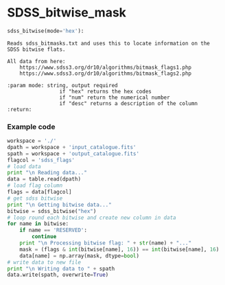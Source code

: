 # SDSS_bitwise_mask


```python
sdss_bitwise(mode='hex'):
```

    Reads sdss_bitmasks.txt and uses this to locate information on the
    SDSS bitwise flats.

    All data from here:
        https://www.sdss3.org/dr10/algorithms/bitmask_flags1.php
        https://www.sdss3.org/dr10/algorithms/bitmask_flags2.php

    :param mode: string, output required
                     if "hex" returns the hex codes
                     if "num" return the numerical number
                     if "desc" returns a description of the column
    :return:

### Example code 
```python
workspace = './'
dpath = workspace + 'input_catalogue.fits'
spath = workspace + 'output_catalogue.fits'
flagcol = 'sdss_flags'
# load data
print "\n Reading data..."
data = table.read(dpath)
# load flag column
flags = data[flagcol]
# get sdss bitwise
print "\n Getting bitwise data..."
bitwise = sdss_bitwise("hex")
# loop round each bitwise and create new column in data
for name in bitwise:
    if name == 'RESERVED':
        continue
    print "\n Processing bitwise flag: " + str(name) + "..."
    mask = (flags & int(bitwise[name], 16)) == int(bitwise[name], 16)
    data[name] = np.array(mask, dtype=bool)
# write data to new file
print "\n Writing data to " + spath
data.write(spath, overwrite=True)
```
